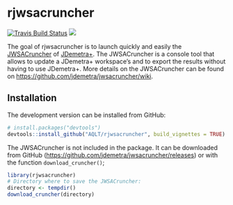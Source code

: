 
<!-- README.md is generated from README.Rmd. Please edit that file -->

# rjwsacruncher

[![Travis Build
Status](https://travis-ci.org/AQLT/rjwsacruncher.svg?branch=master)](https://travis-ci.org/AQLT/rjwsacruncher)
[![](https://img.shields.io/badge/lifecycle-experimental-orange.svg?logo=github)](https://www.tidyverse.org/lifecycle/#experimental)

The goal of rjwsacruncher is to launch quickly and easily the
[JWSACruncher](https://github.com/jdemetra/jwsacruncher) of
[JDemetra+](https://github.com/jdemetra/jdemetra-app). The JWSACruncher
is a console tool that allows to update a JDemetra+ workspace’s and to
export the results without having to use JDemetra+. More details on the
JWSACruncher can be found on
<https://github.com/jdemetra/jwsacruncher/wiki>.

## Installation

The development version can be installed from GitHub:

``` r
# install.packages("devtools")
devtools::install_github("AQLT/rjwsacruncher", build_vignettes = TRUE)
```

The JWSACruncher is not included in the package. It can be downloaded
from GitHub (<https://github.com/jdemetra/jwsacruncher/releases>) or
with the function `download_cruncher()`;

``` r
library(rjwsacruncher)
# Directory where to save the JWSACruncher:
directory <- tempdir()
download_cruncher(directory)
```
